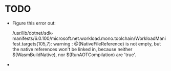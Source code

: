 # TODO

- Figure this error out:

  /usr/lib/dotnet/sdk-manifests/6.0.100/microsoft.net.workload.mono.toolchain/WorkloadManifest.targets(105,7): warning : @(NativeFileReference) is not empty, but the native references won't be linked in, because neither $(WasmBuildNative), nor $(RunAOTCompilation) are 'true'.

- 